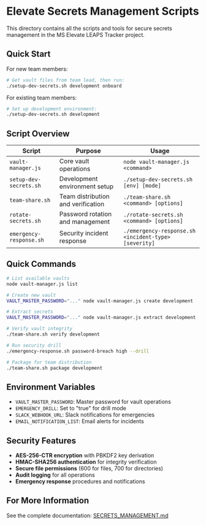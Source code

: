 # Elevate Secrets Management Scripts

This directory contains all the scripts and tools for secure secrets management in the MS Elevate LEAPS Tracker project.

## Quick Start

For new team members:
```bash
# Get vault files from team lead, then run:
./setup-dev-secrets.sh development onboard
```

For existing team members:
```bash
# Set up development environment:
./setup-dev-secrets.sh development
```

## Script Overview

| Script | Purpose | Usage |
|--------|---------|-------|
| `vault-manager.js` | Core vault operations | `node vault-manager.js <command>` |
| `setup-dev-secrets.sh` | Development environment setup | `./setup-dev-secrets.sh [env] [mode]` |
| `team-share.sh` | Team distribution and verification | `./team-share.sh <command> [options]` |
| `rotate-secrets.sh` | Password rotation and management | `./rotate-secrets.sh <command> [options]` |
| `emergency-response.sh` | Security incident response | `./emergency-response.sh <incident-type> [severity]` |

## Quick Commands

```bash
# List available vaults
node vault-manager.js list

# Create new vault
VAULT_MASTER_PASSWORD="..." node vault-manager.js create development

# Extract secrets
VAULT_MASTER_PASSWORD="..." node vault-manager.js extract development

# Verify vault integrity
./team-share.sh verify development

# Run security drill
./emergency-response.sh password-breach high --drill

# Package for team distribution
./team-share.sh package development
```

## Environment Variables

- `VAULT_MASTER_PASSWORD`: Master password for vault operations
- `EMERGENCY_DRILL`: Set to "true" for drill mode
- `SLACK_WEBHOOK_URL`: Slack notifications for emergencies
- `EMAIL_NOTIFICATION_LIST`: Email alerts for incidents

## Security Features

- **AES-256-CTR encryption** with PBKDF2 key derivation
- **HMAC-SHA256 authentication** for integrity verification
- **Secure file permissions** (600 for files, 700 for directories)
- **Audit logging** for all operations
- **Emergency response** procedures and notifications

## For More Information

See the complete documentation: [SECRETS_MANAGEMENT.md](../../SECRETS_MANAGEMENT.md)